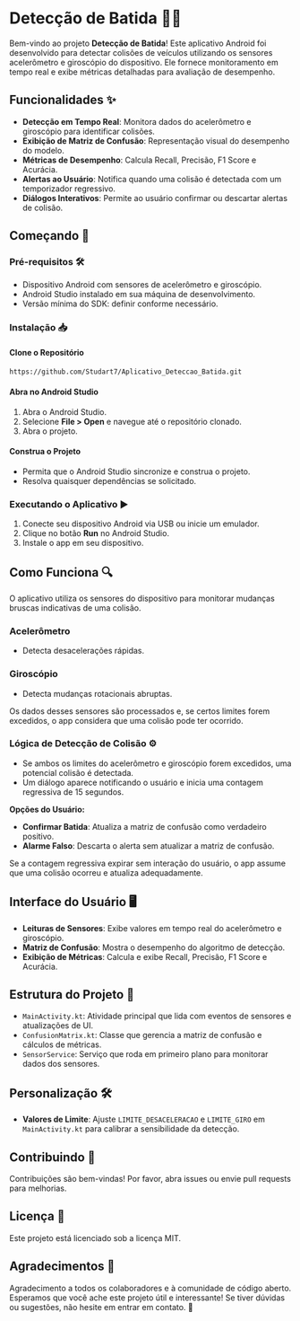 # Detecção de Batida 🚗💥

Bem-vindo ao projeto **Detecção de Batida**! Este aplicativo Android foi desenvolvido para detectar colisões de veículos utilizando os sensores acelerômetro e giroscópio do dispositivo. Ele fornece monitoramento em tempo real e exibe métricas detalhadas para avaliação de desempenho.

## Funcionalidades ✨

- **Detecção em Tempo Real**: Monitora dados do acelerômetro e giroscópio para identificar colisões.
- **Exibição de Matriz de Confusão**: Representação visual do desempenho do modelo.
- **Métricas de Desempenho**: Calcula Recall, Precisão, F1 Score e Acurácia.
- **Alertas ao Usuário**: Notifica quando uma colisão é detectada com um temporizador regressivo.
- **Diálogos Interativos**: Permite ao usuário confirmar ou descartar alertas de colisão.

## Começando 🚀

### Pré-requisitos 🛠

- Dispositivo Android com sensores de acelerômetro e giroscópio.
- Android Studio instalado em sua máquina de desenvolvimento.
- Versão mínima do SDK: definir conforme necessário.

### Instalação 📥

#### Clone o Repositório

```bash
https://github.com/Studart7/Aplicativo_Deteccao_Batida.git
```

#### Abra no Android Studio

1. Abra o Android Studio.
2. Selecione **File > Open** e navegue até o repositório clonado.
3. Abra o projeto.

#### Construa o Projeto

- Permita que o Android Studio sincronize e construa o projeto.
- Resolva quaisquer dependências se solicitado.

### Executando o Aplicativo ▶️

1. Conecte seu dispositivo Android via USB ou inicie um emulador.
2. Clique no botão **Run** no Android Studio.
3. Instale o app em seu dispositivo.

## Como Funciona 🔍

O aplicativo utiliza os sensores do dispositivo para monitorar mudanças bruscas indicativas de uma colisão.

### Acelerômetro

- Detecta desacelerações rápidas.

### Giroscópio

- Detecta mudanças rotacionais abruptas.

Os dados desses sensores são processados e, se certos limites forem excedidos, o app considera que uma colisão pode ter ocorrido.

### Lógica de Detecção de Colisão ⚙️

- Se ambos os limites do acelerômetro e giroscópio forem excedidos, uma potencial colisão é detectada.
- Um diálogo aparece notificando o usuário e inicia uma contagem regressiva de 15 segundos.

**Opções do Usuário:**

- **Confirmar Batida**: Atualiza a matriz de confusão como verdadeiro positivo.
- **Alarme Falso**: Descarta o alerta sem atualizar a matriz de confusão.

Se a contagem regressiva expirar sem interação do usuário, o app assume que uma colisão ocorreu e atualiza adequadamente.

## Interface do Usuário 🖥

- **Leituras de Sensores**: Exibe valores em tempo real do acelerômetro e giroscópio.
- **Matriz de Confusão**: Mostra o desempenho do algoritmo de detecção.
- **Exibição de Métricas**: Calcula e exibe Recall, Precisão, F1 Score e Acurácia.

## Estrutura do Projeto 📁

- `MainActivity.kt`: Atividade principal que lida com eventos de sensores e atualizações de UI.
- `ConfusionMatrix.kt`: Classe que gerencia a matriz de confusão e cálculos de métricas.
- `SensorService`: Serviço que roda em primeiro plano para monitorar dados dos sensores.

## Personalização 🛠

- **Valores de Limite**: Ajuste `LIMITE_DESACELERACAO` e `LIMITE_GIRO` em `MainActivity.kt` para calibrar a sensibilidade da detecção.

## Contribuindo 🤝

Contribuições são bem-vindas! Por favor, abra issues ou envie pull requests para melhorias.

## Licença 📄

Este projeto está licenciado sob a licença MIT.

## Agradecimentos 🙏

Agradecimento a todos os colaboradores e à comunidade de código aberto. Esperamos que você ache este projeto útil e interessante! Se tiver dúvidas ou sugestões, não hesite em entrar em contato. 💬
